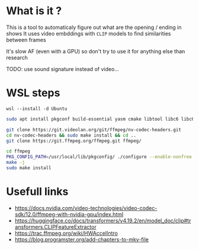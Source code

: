 # What is it ?
This is a tool to automaticaly figure out what are the opening / ending in shows
It uses video embddings with `CLIP` models to find similarities between frames

It's slow AF (even with a GPU) so don't try to use it for anything else than research

TODO: use sound signature instead of video...

# WSL steps
```shell
wsl --install -d Ubuntu
```

```bash
sudo apt install pkgconf build-essential yasm cmake libtool libc6 libc6-dev unzip wget libnuma1 libnuma-dev

git clone https://git.videolan.org/git/ffmpeg/nv-codec-headers.git
cd nv-codec-headers && sudo make install && cd ..
git clone https://git.ffmpeg.org/ffmpeg.git ffmpeg/

cd ffmpeg
PKG_CONFIG_PATH=/usr/local/lib/pkgconfig/ ./configure --enable-nonfree --enable-cuda-nvcc --enable-libnpp --extra-cflags=-I/usr/local/cuda/include --extra-ldflags=-L/usr/local/cuda/lib64 --disable-static --enable-shared --enable-cuvid --enable-nvenc
make -j
sudo make install
```

# Usefull links
- https://docs.nvidia.com/video-technologies/video-codec-sdk/12.0/ffmpeg-with-nvidia-gpu/index.html
- https://huggingface.co/docs/transformers/v4.19.2/en/model_doc/clip#transformers.CLIPFeatureExtractor
- https://trac.ffmpeg.org/wiki/HWAccelIntro
- https://blog.programster.org/add-chapters-to-mkv-file
